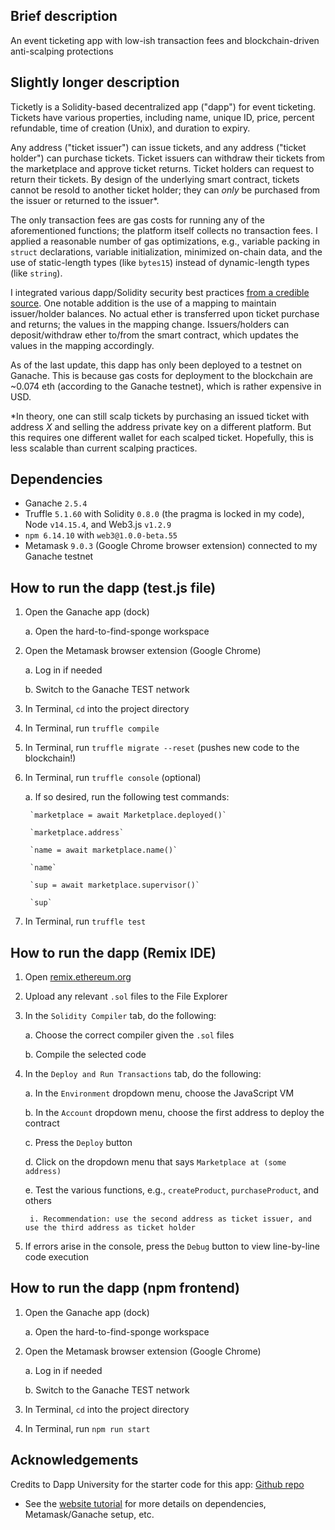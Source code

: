 ## Brief description
An event ticketing app with low-ish transaction fees and blockchain-driven anti-scalping protections

## Slightly longer description
Ticketly is a Solidity-based decentralized app ("dapp") for event ticketing. Tickets have various properties, including name, unique ID, price, percent refundable, time of creation (Unix), and duration to expiry. 

Any address ("ticket issuer") can issue tickets, and any address ("ticket holder") can purchase tickets. Ticket issuers can withdraw their tickets from the marketplace and approve ticket returns. Ticket holders can request to return their tickets. By design of the underlying smart contract, tickets cannot be resold to another ticket holder; they can _only_ be purchased from the issuer or returned to the issuer\*. 

The only transaction fees are gas costs for running any of the aforementioned functions; the platform itself collects no transaction fees. I applied a reasonable number of gas optimizations, e.g., variable packing in `struct` declarations, variable initialization, minimized on-chain data, and the use of static-length types (like `bytes15`) instead of dynamic-length types (like `string`). 

I integrated various dapp/Solidity security best practices [from a credible source](https://consensys.github.io/smart-contract-best-practices/). One notable addition is the use of a mapping to maintain issuer/holder balances. No actual ether is transferred upon ticket purchase and returns; the values in the mapping change. Issuers/holders can deposit/withdraw ether to/from the smart contract, which updates the values in the mapping accordingly. 

As of the last update, this dapp has only been deployed to a testnet on Ganache. This is because gas costs for deployment to the blockchain are ~0.074 eth (according to the Ganache testnet), which is rather expensive in USD. 

\*In theory, one can still scalp tickets by purchasing an issued ticket with address _X_ and selling the address private key on a different platform. But this requires one different wallet for each scalped ticket. Hopefully, this is less scalable than current scalping practices. 

## Dependencies
- Ganache `2.5.4`
- Truffle `5.1.60` with Solidity `0.8.0` (the pragma is locked in my code), Node `v14.15.4`, and Web3.js `v1.2.9`
- `npm 6.14.10` with `web3@1.0.0-beta.55`
- Metamask `9.0.3` (Google Chrome browser extension) connected to my Ganache testnet

## How to run the dapp (test.js file)
1. Open the Ganache app (dock)

	a. Open the hard-to-find-sponge workspace
	
2. Open the Metamask browser extension (Google Chrome)

	a. Log in if needed
	
	b. Switch to the Ganache TEST network
	
3. In Terminal, `cd` into the project directory
4. In Terminal, run `truffle compile`
5. In Terminal, run `truffle migrate --reset` (pushes new code to the blockchain!)
6. In Terminal, run `truffle console` (optional)

	a. If so desired, run the following test commands: 
	
		`marketplace = await Marketplace.deployed()`
		
		`marketplace.address`
		
		`name = await marketplace.name()`
		
		`name`
		
		`sup = await marketplace.supervisor()`
		
		`sup`
		
7. In Terminal, run `truffle test`

## How to run the dapp (Remix IDE)
1. Open [remix.ethereum.org](remix.ethereum.org)
2. Upload any relevant `.sol` files to the File Explorer
3. In the `Solidity Compiler` tab, do the following:

	a. Choose the correct compiler given the `.sol` files
	
	b. Compile the selected code
	
4. In the `Deploy and Run Transactions` tab, do the following: 

	a. In the `Environment` dropdown menu, choose the JavaScript VM
	
	b. In the `Account` dropdown menu, choose the first address to deploy the contract
	
	c. Press the `Deploy` button
	
	d. Click on the dropdown menu that says `Marketplace at (some address)`
	
	e. Test the various functions, e.g., `createProduct`, `purchaseProduct`, and others
	
		i. Recommendation: use the second address as ticket issuer, and use the third address as ticket holder
		
5. If errors arise in the console, press the `Debug` button to view line-by-line code execution

## How to run the dapp (npm frontend)
1. Open the Ganache app (dock)

	a. Open the hard-to-find-sponge workspace

2. Open the Metamask browser extension (Google Chrome)

	a. Log in if needed
	
	b. Switch to the Ganache TEST network

3. In Terminal, `cd` into the project directory
4. In Terminal, run `npm run start`

## Acknowledgements
Credits to Dapp University for the starter code for this app: [Github repo](https://github.com/dappuniversity/marketplace)
- See the [website tutorial](https://www.dappuniversity.com/articles/how-to-build-a-blockchain-app#dependencies) for more details on dependencies, Metamask/Ganache setup, etc. 
